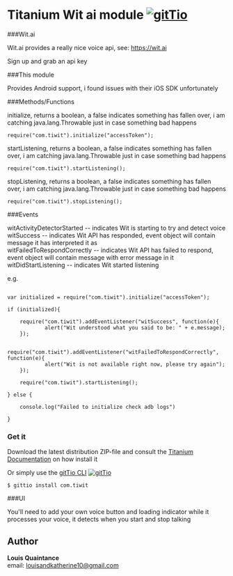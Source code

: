 # Titanium Wit ai module [![gitTio](http://gitt.io/badge.svg)](http://gitt.io/component/com.tiwit)

###Wit.ai

Wit.ai provides a really nice voice api, see: https://wit.ai

Sign up and grab an api key

###This module

Provides Android support, i found issues with their iOS SDK unfortunately

###Methods/Functions

initialize, returns a boolean, a false indicates something has fallen over, i am catching java.lang.Throwable just in case something bad happens

```
require("com.tiwit").initialize("accessToken");
```

startListening, returns a boolean, a false indicates something has fallen over, i am catching java.lang.Throwable just in case something bad happens

```
require("com.tiwit").startListening();
```

stopListening, returns a boolean, a false indicates something has fallen over, i am catching java.lang.Throwable just in case something bad happens

```
require("com.tiwit").stopListening();
```

###Events

witActivityDetectorStarted -- indicates Wit is starting to try and detect voice<br/>
witSuccess -- indicates Wit API has responded, event object will contain message it has interpreted it as<br/>
witFailedToRespondCorrectly -- indicates Wit API has failed to respond, event object will contain message with error message in it<br/>
witDidStartListening -- indicates Wit started listening<br/>

e.g.<br/>

```

var initialized = require("com.tiwit").initialize("accessToken");

if (initialized){

	require("com.tiwit").addEventListener("witSuccess", function(e){
			alert("Wit understood what you said to be: " + e.message);
	});

	require("com.tiwit").addEventListener("witFailedToRespondCorrectly", function(e){
			alert("Wit is not available right now, please try again");
	});

	require("com.tiwit").startListening();

} else {

	console.log("Failed to initialize check adb logs")

}
```

### Get it

Download the latest distribution ZIP-file and consult the [Titanium Documentation](http://docs.appcelerator.com/titanium/latest/#!/guide/Using_a_Module) on how install it

Or simply use the [gitTio CLI](http://gitt.io/cli) [![gitTio](http://gitt.io/badge.svg)](http://gitt.io/component/com.tiwit)

`$ gittio install com.tiwit`

###UI

You'll need to add your own voice button and loading indicator while it processes your voice, it detects when you start and stop talking

## Author

**Louis Quaintance**  
email: louisandkatherine10@gmail.com
